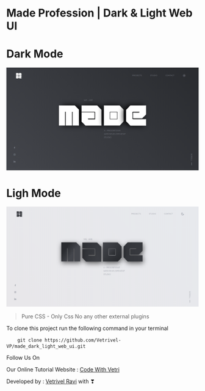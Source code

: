 # Made Profession | Dark & Light Web UI

# Dark Mode

![This is an image](./dark.png)

# Ligh Mode

![This is an image](./light.png)

> Pure CSS - Only Css No any other external plugins

To clone this project run the following command in your terminal

```
    git clone https://github.com/Vetrivel-VP/made_dark_light_web_ui.git
```

Follow Us On

Our Online Tutorial Website : [Code With Vetri](https://codewithvetri.web.app/)

Developed by : [Vetrivel Ravi](https://codewithvetri.web.app/) with ❣
